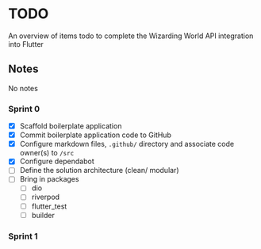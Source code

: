 # TODO

An overview of items todo to complete the Wizarding World API integration into Flutter

## Notes

No notes

### Sprint 0

- [x] Scaffold boilerplate application
- [x] Commit boilerplate application code to GitHub
- [x] Configure markdown files, `.github/` directory and associate code owner(s) to `/src`
- [x] Configure dependabot
- [ ] Define the solution architecture (clean/ modular)
- [ ] Bring in packages
  - [ ] dio
  - [ ] riverpod
  - [ ] flutter_test
  - [ ] builder

### Sprint 1